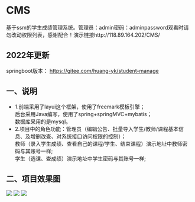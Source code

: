 # CMS
基于ssm的学生成绩管理系统。管理员：admin密码：adminpassword观看时请勿改动权限列表，感谢配合！演示链接http://118.89.164.202/CMS/

## 2022年更新
springboot版本：
https://gitee.com/huang-yk/student-manage

## 一、说明
* 1.前端采用了layui这个框架，使用了freemark模板引擎；<br/>后台采用Java编写，使用了spring+springMVC+mybatis；<br/>数据库采用的是mysql。
* 2.项目中的角色功能：管理员（编辑公告、批量导入学生/教师/课程基本信息、及增删改查、对系统接口访问权限的控制）；<br/>教师（录入学生成绩、查看自己的课程/学生、结束课程）演示地址中教师密码与其账号一样;<br/>学生（选课、查成绩）演示地址中学生密码与其账号一样;
## 二、项目效果图
<img src="https://github.com/aYIfseec/CMS/blob/master/picture/1.png"/>
<img src="https://github.com/aYIfseec/CMS/blob/master/picture/2.png"/>
<img src="https://github.com/aYIfseec/CMS/blob/master/picture/3.png"/>

